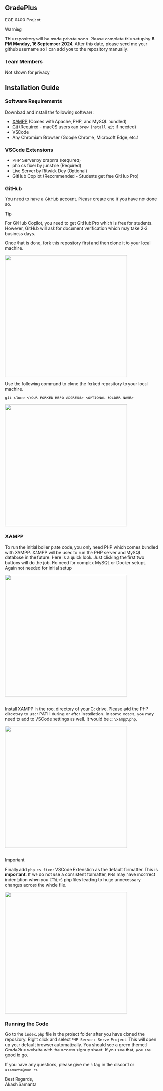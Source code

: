 ## GradePlus
ECE 6400 Project

> [!WARNING]
> This repository will be made private soon. Please complete this setup by **8 PM Monday, 16 September 2024**. After this date, please send me your github username so I can add you to the repository manually.

### Team Members
Not shown for privacy

## Installation Guide

### Software Requirements

Download and install the following software:

- [XAMPP](https://www.apachefriends.org/) (Comes with Apache, PHP, and MySQL bundled)
- [Git](https://git-scm.com/downloads) (Required - macOS users can `brew install git` if needed)
- VSCode
- Any Chromium Browser (Google Chrome, Microsoft Edge, etc.)

### VSCode Extensions

- PHP Server by brapifra (Required)
- php cs fixer by junstyle (Required)
- Live Server by Ritwick Dey (Optional)
- GitHub Copilot (Recommended - Students get free GitHub Pro)

### GitHub

You need to have a GitHub account. Please create one if you have not done so.

> [!TIP]
> For GitHub Copilot, you need to get GitHub Pro which is free for students. However, GitHub will ask for document verification which may take 2-3 business days.

Once that is done, fork this repository first and then clone it to your local machine.

<img width="400px" src="https://github.com/user-attachments/assets/d5856cfb-6ea4-426f-b717-7f788d5511a5">

Use the following command to clone the forked repository to your local machine.

```
git clone <YOUR FORKED REPO ADDRESS> <OPTIONAL FOLDER NAME>
```

<img width="400px" src="https://github.com/user-attachments/assets/3cc28e2f-5526-44f2-9741-6ff8b70ad942">

### XAMPP

To run the initial boiler plate code, you only need PHP which comes bundled with XAMPP. XAMPP will be used to run the PHP server and MySQL database in the future. Here is a quick look. Just clicking the first two buttons will do the job. No need for complex MySQL or Docker setups. Again not needed for initial setup.

<img width="400px" src="https://github.com/user-attachments/assets/4e48b96c-a4b2-488b-b4c1-ff2142fc9b36">
<br><br>

Install XAMPP in the root directory of your C: drive. Please add the PHP directory to user PATH during or after installation. In some cases, you may need to add to VSCode settings as well. It would be `C:\xampp\php`.

<img width="400px" src="https://github.com/user-attachments/assets/68df2e84-7ebc-4b80-92a5-4bfcc8ab6db0">
<br><br>

> [!IMPORTANT]
> Finally add `php cs fixer` VSCode Extenstion as the default formatter. This is **important**. If we do not use a consistent formatter, PRs may have incorrect indentation when you `CTRL+S` php files leading to huge unnecessary changes across the whole file.

<img width="400px" src="https://github.com/user-attachments/assets/694af1ea-c7f5-4024-9fdf-052dad042019">

### Running the Code
Go to the `index.php` file in the project folder after you have cloned the repository. Right click and select `PHP Server: Serve Project`. This will open up your default browser automatically.
You should see a green themed GradePlus website with the access signup sheet. If you see that, you are good to go.

If you have any questions, please give me a tag in the discord or `asamanta@mun.ca`.

Best Regards,<br>
Akash Samanta


